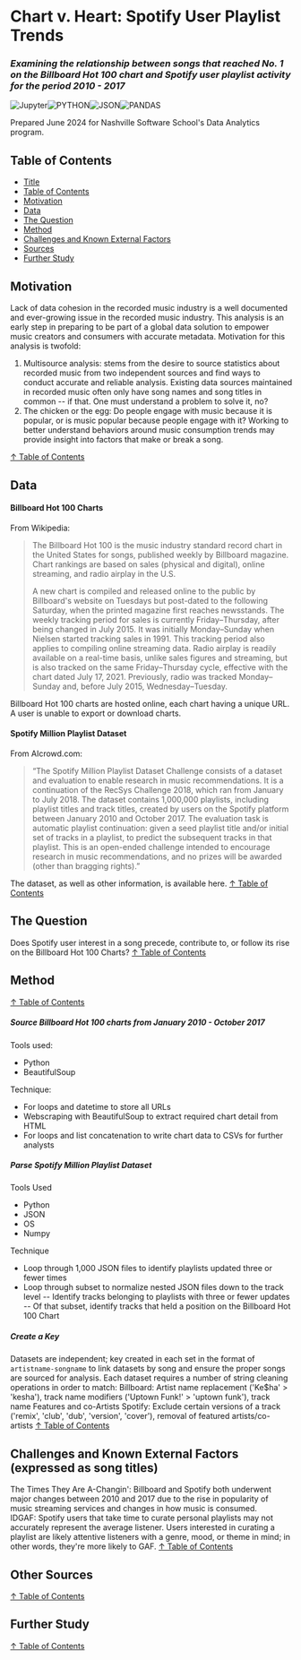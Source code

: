 # Chart v. Heart: Spotify User Playlist Trends
### *Examining the relationship between songs that reached No. 1 on the Billboard Hot 100 chart and Spotify user playlist activity  for the period 2010 - 2017*

![Jupyter](https://img.shields.io/badge/Jupyter-F37626.svg?&style=for-the-badge&logo=Jupyter&logoColor=white)![PYTHON](	https://img.shields.io/badge/Python-FFD43B?style=for-the-badge&logo=python&logoColor=blue)![JSON](https://img.shields.io/badge/json-5E5C5C?style=for-the-badge&logo=json&logoColor=white)![PANDAS](https://img.shields.io/badge/Pandas-2C2D72?style=for-the-badge&logo=pandas&logoColor=white)

Prepared June 2024 for Nashville Software School's Data Analytics program.

## Table of Contents

- [Title](#Chart-v.-Heart:-Spotify-User-Playlist-Trends)
- [Table of Contents](#table-of-contents)
- [Motivation](#motivation)
- [Data](#data)
- [The Question](#the-question)
- [Method](#method)
- [Challenges and Known External Factors](#challenges-and-known-external-facotrs)
- [Sources](#other-sources)
- [Further Study](#further-study) 

## Motivation
Lack of data cohesion in the recorded music industry is a well documented and ever-growing issue in the recorded music industry.  This analysis is an early step in preparing to be part of a global data solution to empower music creators and consumers with accurate metadata.  Motivation for this analysis is twofold: 
1. Multisource analysis: stems from the desire to source statistics about recorded music from two independent sources and find ways to conduct accurate and reliable analysis.  Existing data sources maintained in recorded music often only have song names and song titles in common -- if that.  One must understand a problem to solve it, no?
2. The chicken or the egg: Do people engage with music because it is popular, or is music popular because people engage with it? Working to better understand behaviors around music consumption trends may provide insight into factors that make or break a song.

[↑ Table of Contents](#table-of-contents)
## Data
#### Billboard Hot 100 Charts
From Wikipedia:
> The Billboard Hot 100 is the music industry standard record chart in the United States for songs, published weekly by Billboard magazine. Chart rankings are based on sales (physical and digital), online streaming, and radio airplay in the U.S.  
>
> A new chart is compiled and released online to the public by Billboard's website on Tuesdays but post-dated to the following Saturday, when the printed magazine first reaches newsstands. The weekly tracking period for sales is currently Friday–Thursday, after being changed in July 2015. It was initially Monday–Sunday when Nielsen started tracking sales in 1991. This tracking period also applies to compiling online streaming data. Radio airplay is readily available on a real-time basis, unlike sales figures and streaming, but is also tracked on the same Friday–Thursday cycle, effective with the chart dated July 17, 2021. Previously, radio was tracked Monday–Sunday and, before July 2015, Wednesday–Tuesday.

Billboard Hot 100 charts are hosted online, each chart having a unique URL.  A user is unable to export or download charts.

#### Spotify Million Playlist Dataset
From AIcrowd.com:
>“The Spotify Million Playlist Dataset Challenge consists of a dataset and evaluation to enable research in music recommendations. It is a continuation of the RecSys Challenge 2018, which ran from January to July 2018. The dataset contains 1,000,000 playlists, including playlist titles and track titles, created by users on the Spotify platform between January 2010 and October 2017. The evaluation task is automatic playlist continuation: given a seed playlist title and/or initial set of tracks in a playlist, to predict the subsequent tracks in that playlist. This is an open-ended challenge intended to encourage research in music recommendations, and no prizes will be awarded (other than bragging rights).”

The dataset, as well as other information, is available here.
[↑ Table of Contents](#table-of-contents)

## The Question
Does Spotify user interest in a song precede, contribute to, or follow its rise on the Billboard Hot 100 Charts?
[↑ Table of Contents](#table-of-contents)
## Method
[↑ Table of Contents](#table-of-contents)
##### Source Billboard Hot 100 charts from January 2010 - October 2017
Tools used:
- Python
- BeautifulSoup

Technique:
- For loops and datetime to store all URLs
- Webscraping with BeautifulSoup to extract required chart detail from HTML
- For loops and list concatenation to write chart data to CSVs for further analysts

##### Parse Spotify Million Playlist Dataset
Tools Used
- Python
- JSON
- OS
- Numpy

Technique
- Loop through 1,000 JSON files to identify playlists updated three or fewer times
- Loop through subset to normalize nested JSON files down to the track level
-- Identify tracks belonging to playlists with three or fewer updates
-- Of that subset, identify tracks that held a position on the Billboard Hot 100 Chart

##### Create a Key
Datasets are independent; key created in each set in the format of ``artistname-songname`` to link datasets by song and ensure the proper songs are sourced for analysis.  Each dataset requires a number of string cleaning operations in order to match:
Billboard: Artist name replacement ('Ke$ha' > 'kesha'), track name modifiers ('Uptown Funk!' > 'uptown funk'), track name Features and co-Artists
Spotify: Exclude certain versions of a track ('remix', 'club', 'dub', 'version', 'cover'), removal of featured artists/co-artists
[↑ Table of Contents](#table-of-contents)
## Challenges and Known External Factors (expressed as song titles)
The Times They Are A-Changin':  Billboard and Spotify both underwent major changes between 2010 and 2017 due to the rise in popularity of music streaming services and changes in how music is consumed.  
IDGAF:  Spotify users that take time to curate personal playlists may not accurately represent the average listener.  Users interested in curating a playlist are likely attentive listeners with a genre, mood, or theme in mind; in other words, they're more likely to GAF.
[↑ Table of Contents](#table-of-contents)
## Other Sources
[↑ Table of Contents](#table-of-contents)
## Further Study
[↑ Table of Contents](#table-of-contents)